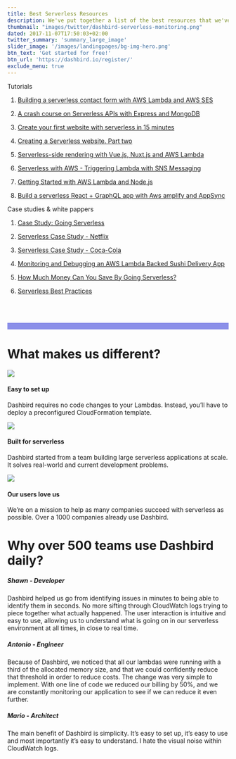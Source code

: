 ```yaml
---
title: Best Serverless Resources
description: We've put together a list of the best resources that we've created in the past few months. We've spent countless hours working on these and we believe they can help paint a better picture of the power and benefits of serverless. But if tutorials aren't your cup of tea, you could always signup with Dashbird and manage your Lambdas like a pro!
thumbnail: "images/twitter/dashbird-serverless-monitoring.png"
dated: 2017-11-07T17:50:03+02:00
twitter_summary: 'summary_large_image'
slider_image: '/images/landingpages/bg-img-hero.png'
btn_text: 'Get started for free!'
btn_url: 'https://dashbird.io/register/'
exclude_menu: true
---
```


<div class="bg-white" style="padding-bottom: 50px; border-bottom: 15px solid #8b8fe9;">
    <section class="container pt-5 pb-10 landing-content"></section>
        <div class="row pt-7">
            <div class="col-12 col-md-8 landing-text">
                <div class="col text-center">
                    <span class="h2 roboto-mono text-uppercase">Tutorials</span>
                </div>
                <p>
                    <ol>
                        <li>
                        <p><a href="https://dashbird.io/blog/building-a-serverless-contact-form-with-aws-lambda-and-aws-ses/">Building a serverless contact form with AWS Lambda and AWS SES</a> </p>
                        </li>
                        <li>
                        <p><a href="https://dashbird.io/blog/a-crash-course-on-serverless-apis-with-express-and-mongodb/">A crash course on Serverless APIs with Express and MongoDB</a></p>
                        </li>
                        <li>
                        <p><a href="https://dashbird.io/blog/create-your-first-website-in-15-minutes/">Create your first website with serverless in 15 minutes</a></p>
                        </li>
                        <li>
                        <p><a href="https://dashbird.io/blog/serverless-website-part-two/">Creating a Serverless website. Part two</a></p>
                        </li>
                        <li>
                        <p><a href="https://dashbird.io/blog/a-crash-course-on-serverless-side-rendering-with-vuejs-nuxtjs-and-aws-lambda/">Serverless-side rendering with Vue.js, Nuxt.js and AWS Lambda </a></p>
                        </li>
                        <li>
                        <p><a href="https://dashbird.io/blog/a-crash-course-on-serverless-with-aws-triggering-lambda-with-sns-messaging/">Serverless with AWS - Triggering Lambda with SNS Messaging</a></p>
                        </li>
                        <li>
                        <p><a href="https://dashbird.io/blog/getting-started-with-aws-lambda-and-nodejs/">Getting Started with AWS Lambda and Node.js</a></p>
                        </li>
                        <li>
                            <p><a href="http://localhost:1313/blog/serverless-react-graphql/">Build a serverless React + GraphQL app with Aws amplify and AppSync</a></p>
                        </li>
                    </ol>
                </p>
            </div>
            <div class="col-12 col-md-8 landing-text">
                <div class="col text-center">
                    <span class="h2 roboto-mono text-uppercase">Case studies & white pappers</span>
                </div>
                <p>
                    <ol>
                        <li>
                        <p><a href="https://dashbird.io/shamrock-case-study/">Case Study: Going Serverless </a></p>
                        </li>
                        <li>
                        <p><a href="https://dashbird.io/blog/serverless-case-study-netflix/">Serverless Case Study - Netflix</a> </p>
                        </li>
                        <li>
                        <p><a href="https://dashbird.io/blog/serverless-case-study-coca-cola/">Serverless Case Study - Coca-Cola</a> </p>
                        </li>
                        <li>
                        <p><a href="https://dashbird.io/blog/monitoring-debugging-lambda-app-without-knowing-of-aws/">Monitoring and Debugging an AWS Lambda Backed Sushi Delivery App</a></p>
                        </li>
                        <li>
                        <p><a href="https://dashbird.io/blog/saving-money-switching-serverless/">How Much Money Can You Save By Going Serverless?</a></p>
                        </li>
                        <li>
                        <p><a href="https://dashbird.io/serverless-benefits/">Serverless Best Practices</a> </p>
                        </li>
                    </ol>
                </p>
            </div>
        </div>
    </section>
</div>
<div class="container landing-features">
<div class="row">
    <div class="col-12 text-center">
    <h1>What makes us different?</h1>
    </div>
</div>

<div class="row">
<div class="col-12 col-md-4 text-center">
    <img src="/images/landing-graphics/icon-check.svg">
    <h4>Easy to set up</h4>
    <p>Dashbird requires no code changes to your Lambdas. Instead, you’ll have to deploy a preconfigured CloudFormation template.</p>
</div>

<div class="col-12 col-md-4 text-center">
    <img src="/images/landing-graphics/icon-lambda.svg">
    <h4>Built for serverless</h4>
    <p>Dashbird started from a team building large serverless applications at scale. It solves real-world and current development problems.</p>
</div>

<div class="col-12 col-md-4 text-center">
    <img src="/images/landing-graphics/icon-heart.svg">
    <h4>Our users love us</h4>
    <p>We’re on a mission to help as many companies succeed with serverless as possible. Over a 1000 companies already use Dashbird.</p>
</div>
</div>
</div>

<div class="container landing-features">
    <div class="row pb-4">
        <div class="col-12 text-md-center">
        <h1>Why over 500 teams use Dashbird daily?</h1>
        </div>
    </div>
    <div class="row companies">
        <div class="col-12 col-md-4 text-md-center">
        <h5>Shawn - Developer</h5>
        <p class='collapseTwo' data-toggle="collapse" href="#collapseOne" role="button" aria-expanded="false" aria-controls="collapseOne" id="collapseOne">
            Dashbird helped us go from identifying issues in minutes to being able to identify them in seconds. No more sifting through CloudWatch logs trying to piece together what actually happened. The user interaction is intuitive and easy to use, allowing us to understand what is going on in our serverless environment at all times, in close to real time.
        </p>
        </div>
        <div class="col-12 col-md-4 text-md-center">
        <h5>Antonio - Engineer</h5>
        <p class='collapseTwo' data-toggle="collapseTwo" href="#collapseTwo" role="button" aria-expanded="false" aria-controls="collapseTwo" id="collapseTwo">
        Because of Dashbird, we noticed that all our lambdas were running with a third of the allocated memory size, and that we could confidently reduce that threshold in order to reduce costs. The change was very simple to implement. With one line of code we reduced our billing by 50%, and we are constantly monitoring our application to see if we can reduce it even further.
        </p>
        </div>
        <div class="col-12 col-md-4 text-md-center">
        <h5>Mario - Architect</h5>
        <p class='collapseTwo' data-toggle="collapse" href="#collapseThree" role="button" aria-expanded="false" aria-controls="collapseThree" id="collapseThree">
        The main benefit of Dashbird is simplicity. It’s easy to set up, it’s easy to use and most importantly it’s easy to understand. I hate the visual noise within CloudWatch logs.
        </p>
        </div>
    </div>
</div>